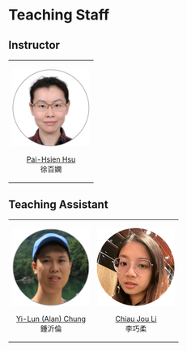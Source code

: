 Teaching Staff
============================
 
## Instructor

<table border='0' >
        <tr>
            <td style="text-align:center">

![PHHsu](/images/portrait-PHHsu.png)

<a href="http://phys.site.nthu.edu.tw/p/406-1335-107514,r3581.php?Lang=zh-tw">Pai-Hsien Hsu</a>
<br>
徐百嫻
</td>

</tr>
</table>


## Teaching Assistant

<table border='0' >
        <tr>
            <td style="text-align:center">

![YIChung](/images/portrait-Chung.png)

<a href="">Yi-Lun (Alan) Chung</a>
<br>
鍾沂倫
</td>
            
<td style="text-align:center">

![CJLi](/images/portrait-CJLi.png)

<a href="">Chiau Jou Li</a>
<br>
李巧柔
</td>
        </tr>
</table>

